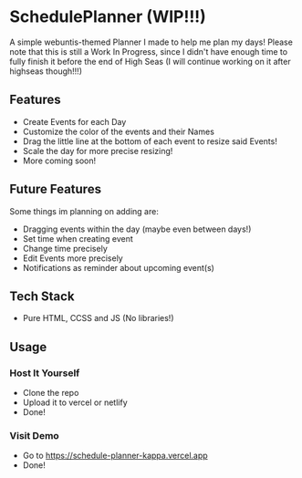 # SchedulePlanner (WIP!!!)

A simple webuntis-themed Planner I made to help me plan my days! Please note that this is still a Work In Progress, since I didn't have enough time to fully finish it before the end of High Seas (I will continue working on it after highseas though!!!)

## Features

- Create Events for each Day
- Customize the color of the events and their Names
- Drag the little line at the bottom of each event to resize said Events!
- Scale the day for more precise resizing!
- More coming soon!

## Future Features

Some things im planning on adding are:

- Dragging events within the day (maybe even between days!)
- Set time when creating event
- Change time precisely
- Edit Events more precisely
- Notifications as reminder about upcoming event(s)

## Tech Stack

- Pure HTML, CCSS and JS (No libraries!)

## Usage

### Host It Yourself

- Clone the repo
- Upload it to vercel or netlify
- Done!

### Visit Demo

- Go to https://schedule-planner-kappa.vercel.app 
- Done!

